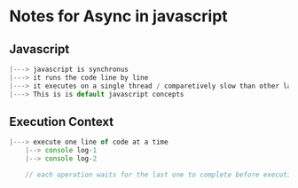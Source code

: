 # Notes for Async in javascript

## Javascript
```javascript
|---> javascript is synchronus
|---> it runs the code line by line
|---> it executes on a single thread / comparetively slow than other languages
|---> This is is default javascript concepts
```

## Execution Context
```javascript
|---> execute one line of code at a time
    |--> console log-1
    |--> console log-2

    // each operation waits for the last one to complete before executing new line
```
